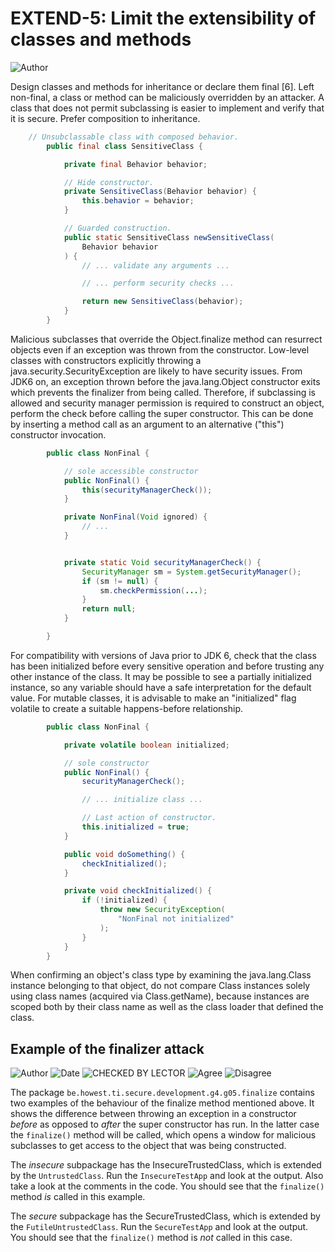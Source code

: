 # EXTEND-5: Limit the extensibility of classes and methods
![Author](https://img.shields.io/badge/Author-Oracle-blue.svg)


Design classes and methods for inheritance or declare them final [6]. Left non-final, a class or method can be maliciously overridden by an attacker. A class that does not permit subclassing is easier to implement and verify that it is secure. Prefer composition to inheritance.
```java
	// Unsubclassable class with composed behavior.
        public final class SensitiveClass {

            private final Behavior behavior;

            // Hide constructor.
            private SensitiveClass(Behavior behavior) {
                this.behavior = behavior;
            }

            // Guarded construction.
            public static SensitiveClass newSensitiveClass(
                Behavior behavior
            ) {
                // ... validate any arguments ...

                // ... perform security checks ...

                return new SensitiveClass(behavior);
            }
        }
```
Malicious subclasses that override the Object.finalize method can resurrect objects even if an exception was thrown from the constructor. Low-level classes with constructors explicitly throwing a java.security.SecurityException are likely to have security issues. From JDK6 on, an exception thrown before the java.lang.Object constructor exits which prevents the finalizer from being called. Therefore, if subclassing is allowed and security manager permission is required to construct an object, perform the check before calling the super constructor. This can be done by inserting a method call as an argument to an alternative ("this") constructor invocation.
```java
        public class NonFinal {

            // sole accessible constructor
            public NonFinal() {
                this(securityManagerCheck());
            }

            private NonFinal(Void ignored) {
                // ...
            }


            private static Void securityManagerCheck() {
                SecurityManager sm = System.getSecurityManager();
                if (sm != null) {
                    sm.checkPermission(...);
                }
                return null;
            }

        }
```
For compatibility with versions of Java prior to JDK 6, check that the class has been initialized before every sensitive operation and before trusting any other instance of the class. It may be possible to see a partially initialized instance, so any variable should have a safe interpretation for the default value. For mutable classes, it is advisable to make an "initialized" flag volatile to create a suitable happens-before relationship.
```java
        public class NonFinal {

            private volatile boolean initialized;

            // sole constructor
            public NonFinal() {
                securityManagerCheck();

                // ... initialize class ...

                // Last action of constructor.
                this.initialized = true;
            }

            public void doSomething() {
                checkInitialized();
            }

            private void checkInitialized() {
                if (!initialized) {
                    throw new SecurityException(
                        "NonFinal not initialized"
                    );
                }
            }
        }
```
When confirming an object's class type by examining the java.lang.Class instance belonging to that object, do not compare Class instances solely using class names (acquired via Class.getName), because instances are scoped both by their class name as well as the class loader that defined the class.


## Example of the finalizer attack

![Author](https://img.shields.io/badge/Author-Manu.DeWitte-blue.svg)
![Date](https://img.shields.io/badge/Date-20171101-lightgrey.svg)
![CHECKED BY LECTOR](https://img.shields.io/badge/CHECKED_BY_LECTOR-YES-green.svg)
![Agree](https://img.shields.io/badge/AGREE-0-green.svg)
![Disagree](https://img.shields.io/badge/DISAGREE-0-red.svg)

The package ```be.howest.ti.secure.development.g4.g05.finalize``` contains two examples of the behaviour of the finalize method mentioned above. It shows the difference between throwing an exception in a constructor _before_ as opposed to _after_ the super constructor has run. In the latter case the ```finalize()``` method will be called, which opens a window for malicious subclasses to get access to the object that was being constructed.

The _insecure_ subpackage has the InsecureTrustedClass, which is extended by the ```UntrustedClass```. Run the ```InsecureTestApp``` and look at the output. Also take a look at the comments in the code. You should see that the ```finalize()``` method _is_ called in this example.

The _secure_ subpackage has the SecureTrustedClass, which is extended by the ```FutileUntrustedClass```. Run the ```SecureTestApp``` and look at the output. You should see that the ```finalize()``` method is _not_ called in this case.